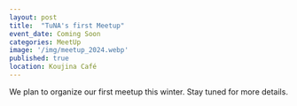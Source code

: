 ```yaml
---
layout: post
title:  "TuNA's first Meetup"
event_date: Coming Soon
categories: MeetUp
image: '/img/meetup_2024.webp'
published: true
location: Koujina Café
---
```


We plan to organize our first meetup this winter. Stay tuned for more details.
